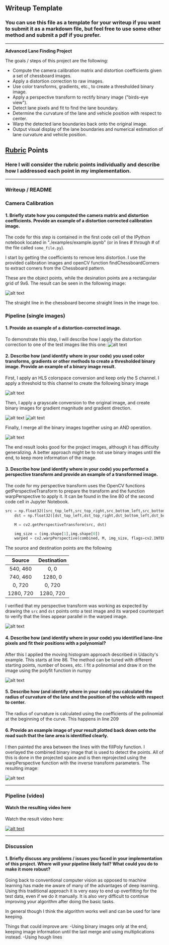 ## Writeup Template

### You can use this file as a template for your writeup if you want to submit it as a markdown file, but feel free to use some other method and submit a pdf if you prefer.

---

**Advanced Lane Finding Project**

The goals / steps of this project are the following:

* Compute the camera calibration matrix and distortion coefficients given a set of chessboard images.
* Apply a distortion correction to raw images.
* Use color transforms, gradients, etc., to create a thresholded binary image.
* Apply a perspective transform to rectify binary image ("birds-eye view").
* Detect lane pixels and fit to find the lane boundary.
* Determine the curvature of the lane and vehicle position with respect to center.
* Warp the detected lane boundaries back onto the original image.
* Output visual display of the lane boundaries and numerical estimation of lane curvature and vehicle position.

[//]: # (Image References)

[image1]: ./report/binary_s.png "Binary S"
[image2]: ./report/binary_gradient_mag.png "Binary Gradient Mag"
[image3]: ./report/binary_gradient_dir.png "Binary Gradient Dir"
[image4]: ./report/binary_projected.png "Warp Example"
[image5]: ./report/finding_lines.png "Fit Visual"
[image6]: ./report/result.png "Output"
[image7]: ./report/calibration.png "Calibration"
[image8]: ./report/test2.jpg "Test2 Image"
[image9]: ./report/binary_combined.png "Binary combined"
[image10]: ./report/video_thumbnail.png "Video Thumbnail"
[video1]: ./project_video.mp4 "Video"

## [Rubric](https://review.udacity.com/#!/rubrics/571/view) Points

### Here I will consider the rubric points individually and describe how I addressed each point in my implementation.  

---

### Writeup / README


### Camera Calibration

#### 1. Briefly state how you computed the camera matrix and distortion coefficients. Provide an example of a distortion corrected calibration image.

The code for this step is contained in the first code cell of the IPython notebook located in "./examples/example.ipynb" (or in lines # through # of the file called `some_file.py`).  

I start by getting the coefficients to remove lens distortion. I use the provided calibration images and openCV function findChessboardCorners to extract corners from the Chessboard pattern.

These are the object points, while the desination points are a rectangular grid of 9x6. The result can be seen in the following image:

![alt text][image7]

The straight line in the chessboard become straight lines in the image too.

### Pipeline (single images)

#### 1. Provide an example of a distortion-corrected image.

To demonstrate this step, I will describe how I apply the distortion correction to one of the test images like this one:
![alt text][image8]

#### 2. Describe how (and identify where in your code) you used color transforms, gradients or other methods to create a thresholded binary image.  Provide an example of a binary image result.

First, I apply an HLS colorspace conversion and keep only the S channel. I apply a threshold to this channel to create the following binary image

![alt text][image1]

Then, I apply a grayscale conversion to the original image, and create binary images for gradient magnitude and gradient direction.

![alt text][image2]
![alt text][image3]

Finally, I merge all the binary images together using an AND operation.

![alt text][image9]

The end result looks good for the project images, although it has difficulty generalizing. A better approach might be to not use binary images until the end, to keep more information of the image.

#### 3. Describe how (and identify where in your code) you performed a perspective transform and provide an example of a transformed image.

The code for my perspective transform uses the OpenCV functions getPerspectiveTransform to prepare the transform and the function warpPerspective to apply it. It can be found in the line 80 of the second code cell in Jupyter Notebook.


```python
src = np.float32([src_top_left,src_top_right,src_bottom_left,src_bottom_right]) 
    dst = np.float32([dst_top_left,dst_top_right,dst_bottom_left,dst_bottom_right])  

    M = cv2.getPerspectiveTransform(src, dst)

    img_size = (img.shape[1],img.shape[0])
    warped = cv2.warpPerspective(combined, M, img_size, flags=cv2.INTER_LINEAR)
```
The source and destination points are the following

| Source        | Destination   | 
|:-------------:|:-------------:| 
| 540, 460      | 0, 0          | 
| 740, 460      | 1280, 0       |
| 0, 720        | 0, 720        |
| 1280, 720     | 1280, 720     |

I verified that my perspective transform was working as expected by drawing the `src` and `dst` points onto a test image and its warped counterpart to verify that the lines appear parallel in the warped image.

![alt text][image4]

#### 4. Describe how (and identify where in your code) you identified lane-line pixels and fit their positions with a polynomial?

After this I applied the moving histogram approach described in Udacity's example. This starts at line 86. The method can be tuned with different starting points, number of boxes, etc.
I fit a polinomial and draw it on the image using the polyfit function in numpy

![alt text][image5]

#### 5. Describe how (and identify where in your code) you calculated the radius of curvature of the lane and the position of the vehicle with respect to center.

The radius of curvature is calculated using the coefficients of the polinomial at the beginning of the curve. This happens in line 209

#### 6. Provide an example image of your result plotted back down onto the road such that the lane area is identified clearly.

I then painted the area between the lines with the fillPoly function.
I overlayed the combined binary image that is used to detect the points. All of this is done in the projected space and is then reprojected using the warpPerspective function with the inverse transform parameters.
The resulting image:

![alt text][image6]

---

### Pipeline (video)

#### Watch the resulting video here

Watch the result video here:

[![alt text][image10]](https://www.youtube.com/watch?v=2zLzhUYHkxk)

---

### Discussion

#### 1. Briefly discuss any problems / issues you faced in your implementation of this project.  Where will your pipeline likely fail?  What could you do to make it more robust?

Going back to conventional computer vision as opposed to machine learning has made me aware of many of the advantages of deep learning.
Using this traditional approach it is very easy to end up overfitting for the test data, even if we do it manually. It is also very difficult to continue improving your algorithm after doing the basic tasks.

In general though I think the algorithm works well and can be used for lane keeping.

Things that could improve are:
-Using binary images only at the end, keeping image information until the last merge and using multiplications instead.
-Using hough lines

